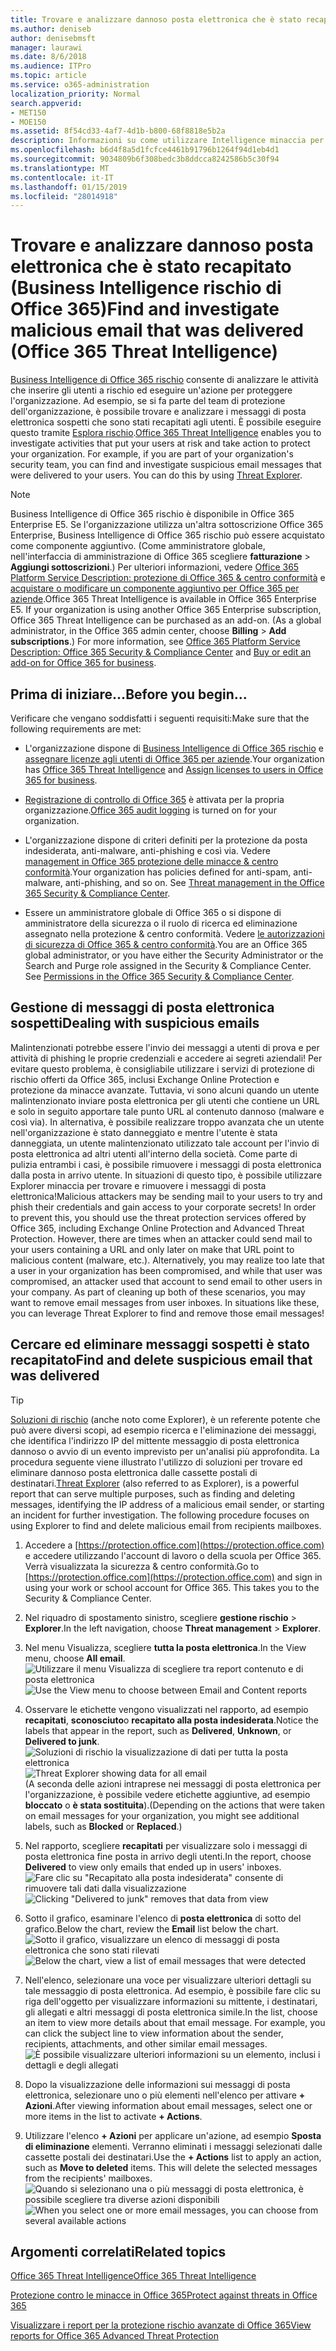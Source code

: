 ```yaml
---
title: Trovare e analizzare dannoso posta elettronica che è stato recapitato (Business Intelligence rischio di Office 365)
ms.author: deniseb
author: denisebmsft
manager: laurawi
ms.date: 8/6/2018
ms.audience: ITPro
ms.topic: article
ms.service: o365-administration
localization_priority: Normal
search.appverid:
- MET150
- MOE150
ms.assetid: 8f54cd33-4af7-4d1b-b800-68f8818e5b2a
description: Informazioni su come utilizzare Intelligence minaccia per trovare e provare a utilizzare e-mail dannoso.
ms.openlocfilehash: b6d4f8a5d1fcfce4461b91796b1264f94d1eb4d1
ms.sourcegitcommit: 9034809b6f308bedc3b8ddcca8242586b5c30f94
ms.translationtype: MT
ms.contentlocale: it-IT
ms.lasthandoff: 01/15/2019
ms.locfileid: "28014918"
---
```

# <a name="find-and-investigate-malicious-email-that-was-delivered-office-365-threat-intelligence"></a><span data-ttu-id="fc84e-103">Trovare e analizzare dannoso posta elettronica che è stato recapitato (Business Intelligence rischio di Office 365)</span><span class="sxs-lookup"><span data-stu-id="fc84e-103">Find and investigate malicious email that was delivered (Office 365 Threat Intelligence)</span></span>

<span data-ttu-id="fc84e-p101">[Business Intelligence di Office 365 rischio](office-365-ti.md) consente di analizzare le attività che inserire gli utenti a rischio ed eseguire un'azione per proteggere l'organizzazione. Ad esempio, se si fa parte del team di protezione dell'organizzazione, è possibile trovare e analizzare i messaggi di posta elettronica sospetti che sono stati recapitati agli utenti. È possibile eseguire questo tramite [Esplora rischio](get-started-with-ti.md#threat-explorer).</span><span class="sxs-lookup"><span data-stu-id="fc84e-p101">[Office 365 Threat Intelligence](office-365-ti.md) enables you to investigate activities that put your users at risk and take action to protect your organization. For example, if you are part of your organization's security team, you can find and investigate suspicious email messages that were delivered to your users. You can do this by using [Threat Explorer](get-started-with-ti.md#threat-explorer).</span></span>
  
> [!NOTE]
> <span data-ttu-id="fc84e-p102">Business Intelligence di Office 365 rischio è disponibile in Office 365 Enterprise E5. Se l'organizzazione utilizza un'altra sottoscrizione Office 365 Enterprise, Business Intelligence di Office 365 rischio può essere acquistato come componente aggiuntivo. (Come amministratore globale, nell'interfaccia di amministrazione di Office 365 scegliere **fatturazione** \> **Aggiungi sottoscrizioni**.) Per ulteriori informazioni, vedere [Office 365 Platform Service Description: protezione di Office 365 &amp; centro conformità](https://technet.microsoft.com/en-us/library/dn933793.aspx) e [acquistare o modificare un componente aggiuntivo per Office 365 per aziende](https://support.office.com/article/4e7b57d6-b93b-457d-aecd-0ea58bff07a6).</span><span class="sxs-lookup"><span data-stu-id="fc84e-p102">Office 365 Threat Intelligence is available in Office 365 Enterprise E5. If your organization is using another Office 365 Enterprise subscription, Office 365 Threat Intelligence can be purchased as an add-on. (As a global administrator, in the Office 365 admin center, choose **Billing** \> **Add subscriptions**.) For more information, see [Office 365 Platform Service Description: Office 365 Security &amp; Compliance Center](https://technet.microsoft.com/en-us/library/dn933793.aspx) and [Buy or edit an add-on for Office 365 for business](https://support.office.com/article/4e7b57d6-b93b-457d-aecd-0ea58bff07a6).</span></span> 
  
## <a name="before-you-begin"></a><span data-ttu-id="fc84e-110">Prima di iniziare...</span><span class="sxs-lookup"><span data-stu-id="fc84e-110">Before you begin...</span></span>

<span data-ttu-id="fc84e-111">Verificare che vengano soddisfatti i seguenti requisiti:</span><span class="sxs-lookup"><span data-stu-id="fc84e-111">Make sure that the following requirements are met:</span></span>
  
- <span data-ttu-id="fc84e-112">L'organizzazione dispone di [Business Intelligence di Office 365 rischio](office-365-ti.md) e [assegnare licenze agli utenti di Office 365 per aziende](https://support.office.com/article/997596b5-4173-4627-b915-36abac6786dc).</span><span class="sxs-lookup"><span data-stu-id="fc84e-112">Your organization has [Office 365 Threat Intelligence](office-365-ti.md) and [Assign licenses to users in Office 365 for business](https://support.office.com/article/997596b5-4173-4627-b915-36abac6786dc).</span></span>
    
- <span data-ttu-id="fc84e-113">[Registrazione di controllo di Office 365](turn-audit-log-search-on-or-off.md) è attivata per la propria organizzazione.</span><span class="sxs-lookup"><span data-stu-id="fc84e-113">[Office 365 audit logging](turn-audit-log-search-on-or-off.md) is turned on for your organization.</span></span> 
    
- <span data-ttu-id="fc84e-p103">L'organizzazione dispone di criteri definiti per la protezione da posta indesiderata, anti-malware, anti-phishing e così via. Vedere [management in Office 365 protezione delle minacce &amp; centro conformità](threat-management.md).</span><span class="sxs-lookup"><span data-stu-id="fc84e-p103">Your organization has policies defined for anti-spam, anti-malware, anti-phishing, and so on. See [Threat management in the Office 365 Security &amp; Compliance Center](threat-management.md).</span></span>
    
- <span data-ttu-id="fc84e-p104">Essere un amministratore globale di Office 365 o si dispone di amministratore della sicurezza o il ruolo di ricerca ed eliminazione assegnato nella protezione &amp; centro conformità. Vedere [le autorizzazioni di sicurezza di Office 365 &amp; centro conformità](permissions-in-the-security-and-compliance-center.md).</span><span class="sxs-lookup"><span data-stu-id="fc84e-p104">You are an Office 365 global administrator, or you have either the Security Administrator or the Search and Purge role assigned in the Security &amp; Compliance Center. See [Permissions in the Office 365 Security &amp; Compliance Center](permissions-in-the-security-and-compliance-center.md).</span></span>
    
## <a name="dealing-with-suspicious-emails"></a><span data-ttu-id="fc84e-118">Gestione di messaggi di posta elettronica sospetti</span><span class="sxs-lookup"><span data-stu-id="fc84e-118">Dealing with suspicious emails</span></span>

<span data-ttu-id="fc84e-p105">Malintenzionati potrebbe essere l'invio dei messaggi a utenti di prova e per attività di phishing le proprie credenziali e accedere ai segreti aziendali! Per evitare questo problema, è consigliabile utilizzare i servizi di protezione di rischio offerti da Office 365, inclusi Exchange Online Protection e protezione da minacce avanzate. Tuttavia, vi sono alcuni quando un utente malintenzionato inviare posta elettronica per gli utenti che contiene un URL e solo in seguito apportare tale punto URL al contenuto dannoso (malware e così via). In alternativa, è possibile realizzare troppo avanzata che un utente nell'organizzazione è stato danneggiato e mentre l'utente è stata danneggiata, un utente malintenzionato utilizzato tale account per l'invio di posta elettronica ad altri utenti all'interno della società. Come parte di pulizia entrambi i casi, è possibile rimuovere i messaggi di posta elettronica dalla posta in arrivo utente. In situazioni di questo tipo, è possibile utilizzare Explorer minaccia per trovare e rimuovere i messaggi di posta elettronica!</span><span class="sxs-lookup"><span data-stu-id="fc84e-p105">Malicious attackers may be sending mail to your users to try and phish their credentials and gain access to your corporate secrets! In order to prevent this, you should use the threat protection services offered by Office 365, including Exchange Online Protection and Advanced Threat Protection. However, there are times when an attacker could send mail to your users containing a URL and only later on make that URL point to malicious content (malware, etc.). Alternatively, you may realize too late that a user in your organization has been compromised, and while that user was compromised, an attacker used that account to send email to other users in your company. As part of cleaning up both of these scenarios, you may want to remove email messages from user inboxes. In situations like these, you can leverage Threat Explorer to find and remove those email messages!</span></span>
  
## <a name="find-and-delete-suspicious-email-that-was-delivered"></a><span data-ttu-id="fc84e-125">Cercare ed eliminare messaggi sospetti è stato recapitato</span><span class="sxs-lookup"><span data-stu-id="fc84e-125">Find and delete suspicious email that was delivered</span></span>

> [!TIP]
> <span data-ttu-id="fc84e-p106">[Soluzioni di rischio](get-started-with-ti.md#threat-explorer) (anche noto come Explorer), è un referente potente che può avere diversi scopi, ad esempio ricerca e l'eliminazione dei messaggi, che identifica l'indirizzo IP del mittente messaggio di posta elettronica dannoso o avvio di un evento imprevisto per un'analisi più approfondita. La procedura seguente viene illustrato l'utilizzo di soluzioni per trovare ed eliminare dannoso posta elettronica dalle cassette postali di destinatari.</span><span class="sxs-lookup"><span data-stu-id="fc84e-p106">[Threat Explorer](get-started-with-ti.md#threat-explorer) (also referred to as Explorer), is a powerful report that can serve multiple purposes, such as finding and deleting messages, identifying the IP address of a malicious email sender, or starting an incident for further investigation. The following procedure focuses on using Explorer to find and delete malicious email from recipients mailboxes.</span></span> 
  
1. <span data-ttu-id="fc84e-p107">Accedere a [https://protection.office.com](https://protection.office.com) e accedere utilizzando l'account di lavoro o della scuola per Office 365. Verrà visualizzata la sicurezza &amp; centro conformità.</span><span class="sxs-lookup"><span data-stu-id="fc84e-p107">Go to [https://protection.office.com](https://protection.office.com) and sign in using your work or school account for Office 365. This takes you to the Security &amp; Compliance Center.</span></span> 
    
2. <span data-ttu-id="fc84e-130">Nel riquadro di spostamento sinistro, scegliere **gestione rischio** \> **Explorer**.</span><span class="sxs-lookup"><span data-stu-id="fc84e-130">In the left navigation, choose **Threat management** \> **Explorer**.</span></span>
    
3. <span data-ttu-id="fc84e-131">Nel menu Visualizza, scegliere **tutta la posta elettronica**.</span><span class="sxs-lookup"><span data-stu-id="fc84e-131">In the View menu, choose **All email**.</span></span><br/><span data-ttu-id="fc84e-132">![Utilizzare il menu Visualizza di scegliere tra report contenuto e di posta elettronica](media/d39013ff-93b6-42f6-bee5-628895c251c2.png)</span><span class="sxs-lookup"><span data-stu-id="fc84e-132">![Use the View menu to choose between Email and Content reports](media/d39013ff-93b6-42f6-bee5-628895c251c2.png)</span></span>
  
4. <span data-ttu-id="fc84e-133">Osservare le etichette vengono visualizzati nel rapporto, ad esempio **recapitati**, **sconosciuto**o **recapitato alla posta indesiderata**.</span><span class="sxs-lookup"><span data-stu-id="fc84e-133">Notice the labels that appear in the report, such as **Delivered**, **Unknown**, or **Delivered to junk**.</span></span><br/><span data-ttu-id="fc84e-134">![Soluzioni di rischio la visualizzazione di dati per tutta la posta elettronica](media/208826ed-a85e-446f-b276-b5fdc312fbcb.png)</span><span class="sxs-lookup"><span data-stu-id="fc84e-134">![Threat Explorer showing data for all email](media/208826ed-a85e-446f-b276-b5fdc312fbcb.png)</span></span><br/><span data-ttu-id="fc84e-135">(A seconda delle azioni intraprese nei messaggi di posta elettronica per l'organizzazione, è possibile vedere etichette aggiuntive, ad esempio **bloccato** o **è stata sostituita**).</span><span class="sxs-lookup"><span data-stu-id="fc84e-135">(Depending on the actions that were taken on email messages for your organization, you might see additional labels, such as **Blocked** or **Replaced**.)</span></span>
    
5. <span data-ttu-id="fc84e-136">Nel rapporto, scegliere **recapitati** per visualizzare solo i messaggi di posta elettronica fine posta in arrivo degli utenti.</span><span class="sxs-lookup"><span data-stu-id="fc84e-136">In the report, choose **Delivered** to view only emails that ended up in users' inboxes.</span></span><br/><span data-ttu-id="fc84e-137">![Fare clic su "Recapitato alla posta indesiderata" consente di rimuovere tali dati dalla visualizzazione](media/e6fb2e47-461e-4f6f-8c65-c331bd858758.png)</span><span class="sxs-lookup"><span data-stu-id="fc84e-137">![Clicking "Delivered to junk" removes that data from view](media/e6fb2e47-461e-4f6f-8c65-c331bd858758.png)</span></span>
  
6. <span data-ttu-id="fc84e-138">Sotto il grafico, esaminare l'elenco di **posta elettronica** di sotto del grafico.</span><span class="sxs-lookup"><span data-stu-id="fc84e-138">Below the chart, review the **Email** list below the chart.</span></span><br/><span data-ttu-id="fc84e-139">![Sotto il grafico, visualizzare un elenco di messaggi di posta elettronica che sono stati rilevati](media/dfb60590-1236-499d-97da-86c68621e2bc.png)</span><span class="sxs-lookup"><span data-stu-id="fc84e-139">![Below the chart, view a list of email messages that were detected](media/dfb60590-1236-499d-97da-86c68621e2bc.png)</span></span>
  
7. <span data-ttu-id="fc84e-p108">Nell'elenco, selezionare una voce per visualizzare ulteriori dettagli su tale messaggio di posta elettronica. Ad esempio, è possibile fare clic su riga dell'oggetto per visualizzare informazioni su mittente, i destinatari, gli allegati e altri messaggi di posta elettronica simile.</span><span class="sxs-lookup"><span data-stu-id="fc84e-p108">In the list, choose an item to view more details about that email message. For example, you can click the subject line to view information about the sender, recipients, attachments, and other similar email messages.</span></span><br/>![È possibile visualizzare ulteriori informazioni su un elemento, inclusi i dettagli e degli allegati](media/5a5707c3-d62a-4610-ae7b-900fff8708b2.png)
  
8. <span data-ttu-id="fc84e-143">Dopo la visualizzazione delle informazioni sui messaggi di posta elettronica, selezionare uno o più elementi nell'elenco per attivare **+ Azioni**.</span><span class="sxs-lookup"><span data-stu-id="fc84e-143">After viewing information about email messages, select one or more items in the list to activate **+ Actions**.</span></span>
    
9. <span data-ttu-id="fc84e-p109">Utilizzare l'elenco **+ Azioni** per applicare un'azione, ad esempio **Sposta di eliminazione** elementi. Verranno eliminati i messaggi selezionati dalle cassette postali dei destinatari.</span><span class="sxs-lookup"><span data-stu-id="fc84e-p109">Use the **+ Actions** list to apply an action, such as **Move to deleted** items. This will delete the selected messages from the recipients' mailboxes.</span></span><br/><span data-ttu-id="fc84e-146">![Quando si selezionano una o più messaggi di posta elettronica, è possibile scegliere tra diverse azioni disponibili](media/ef12e10c-60a7-4f66-8f76-68d77ae26de1.png)</span><span class="sxs-lookup"><span data-stu-id="fc84e-146">![When you select one or more email messages, you can choose from several available actions](media/ef12e10c-60a7-4f66-8f76-68d77ae26de1.png)</span></span>
  
## <a name="related-topics"></a><span data-ttu-id="fc84e-147">Argomenti correlati</span><span class="sxs-lookup"><span data-stu-id="fc84e-147">Related topics</span></span>

[<span data-ttu-id="fc84e-148">Office 365 Threat Intelligence</span><span class="sxs-lookup"><span data-stu-id="fc84e-148">Office 365 Threat Intelligence</span></span>](office-365-ti.md)
  
[<span data-ttu-id="fc84e-149">Protezione contro le minacce in Office 365</span><span class="sxs-lookup"><span data-stu-id="fc84e-149">Protect against threats in Office 365</span></span>](protect-against-threats.md)
  
[<span data-ttu-id="fc84e-150">Visualizzare i report per la protezione rischio avanzate di Office 365</span><span class="sxs-lookup"><span data-stu-id="fc84e-150">View reports for Office 365 Advanced Threat Protection</span></span>](view-reports-for-atp.md)
  

